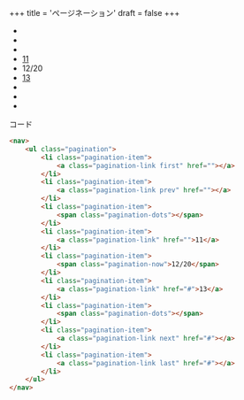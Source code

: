 +++
title = 'ページネーション'
draft = false
+++

<nav>
  <ul class="pagination">
    <li class="pagination-item">
        <a class="pagination-link first" href=""></a>
    </li>
    <li class="pagination-item">
        <a class="pagination-link prev" href=""></a>
    </li>
    <li class="pagination-item">
        <span class="pagination-dots"></span>
    </li>
    <li class="pagination-item">
        <a class="pagination-link" href="">11</a>
    </li>
    <li class="pagination-item">
        <span class="pagination-now">12/20</span>
    </li>
    <li class="pagination-item">
        <a class="pagination-link" href="#">13</a>
    </li>
    <li class="pagination-item">
        <span class="pagination-dots"></span>
    </li>
    <li class="pagination-item">
        <a class="pagination-link next" href="#"></a>
    </li>
    <li class="pagination-item">
        <a class="pagination-link last" href="#"></a>
    </li>
  </ul>
</nav>

コード

```html
<nav>
    <ul class="pagination">
        <li class="pagination-item">
            <a class="pagination-link first" href=""></a>
        </li>
        <li class="pagination-item">
            <a class="pagination-link prev" href=""></a>
        </li>
        <li class="pagination-item">
            <span class="pagination-dots"></span>
        </li>
        <li class="pagination-item">
            <a class="pagination-link" href="">11</a>
        </li>
        <li class="pagination-item">
            <span class="pagination-now">12/20</span>
        </li>
        <li class="pagination-item">
            <a class="pagination-link" href="#">13</a>
        </li>
        <li class="pagination-item">
            <span class="pagination-dots"></span>
        </li>
        <li class="pagination-item">
            <a class="pagination-link next" href="#"></a>
        </li>
        <li class="pagination-item">
            <a class="pagination-link last" href="#"></a>
        </li>
    </ul>
</nav>
```
